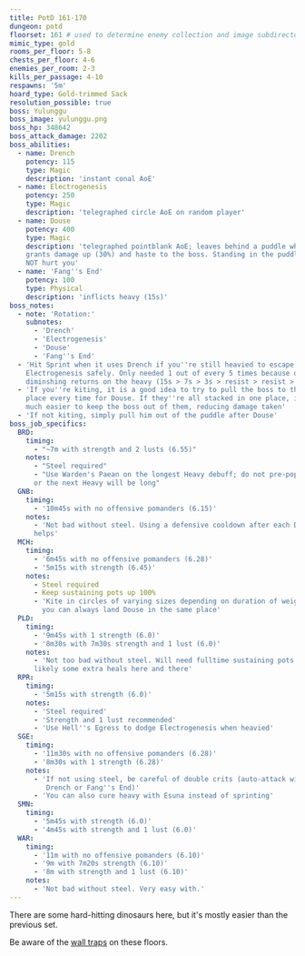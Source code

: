 ```yaml
---
title: PotD 161-170
dungeon: potd
floorset: 161 # used to determine enemy collection and image subdirectory
mimic_type: gold
rooms_per_floor: 5-8
chests_per_floor: 4-6
enemies_per_room: 2-3
kills_per_passage: 4-10
respawns: '5m'
hoard_type: Gold-trimmed Sack
resolution_possible: true
boss: Yulunggu
boss_image: yulunggu.png
boss_hp: 348642
boss_attack_damage: 2202
boss_abilities:
  - name: Drench
    potency: 115
    type: Magic
    description: 'instant conal AoE'
  - name: Electrogenesis
    potency: 250
    type: Magic
    description: 'telegraphed circle AoE on random player'
  - name: Douse
    potency: 400
    type: Magic
    description: 'telegraphed pointblank AoE; leaves behind a puddle which
    grants damage up (30%) and haste to the boss. Standing in the puddle does
    NOT hurt you'
  - name: 'Fang''s End'
    potency: 100
    type: Physical
    description: 'inflicts heavy (15s)'
boss_notes:
  - note: 'Rotation:'
    subnotes:
      - 'Drench'
      - 'Electrogenesis'
      - 'Douse'
      - 'Fang''s End'
  - 'Hit Sprint when it uses Drench if you''re still heavied to escape
    Electrogenesis safely. Only needed 1 out of every 5 times because of
    diminshing returns on the heavy (15s > 7s > 3s > resist > resist > 15s)'
  - 'If you''re kiting, it is a good idea to try to pull the boss to the same
    place every time for Douse. If they''re all stacked in one place, it''s
    much easier to keep the boss out of them, reducing damage taken'
  - 'If not kiting, simply pull him out of the puddle after Douse'
boss_job_specifics:
  BRD:
    timing:
      - "~7m with strength and 2 lusts (6.55)"
    notes:
      - "Steel required"
      - "Use Warden's Paean on the longest Heavy debuff; do not pre-pop Paean
      or the next Heavy will be long"
  GNB:
    timing:
      - '10m45s with no offensive pomanders (6.15)'
    notes:
      - 'Not bad without steel. Using a defensive cooldown after each Douse
      helps'
  MCH:
    timing:
      - '6m45s with no offensive pomanders (6.28)'
      - '5m15s with strength (6.45)'
    notes:
      - Steel required
      - Keep sustaining pots up 100%
      - 'Kite in circles of varying sizes depending on duration of weight, so
        you can always land Douse in the same place'
  PLD:
    timing:
      - '9m45s with 1 strength (6.0)'
      - '8m30s with 7m30s strength and 1 lust (6.0)'
    notes:
      - 'Not too bad without steel. Will need fulltime sustaining pots and
      likely some extra heals here and there'
  RPR:
    timing:
      - '5m15s with strength (6.0)'
    notes:
      - 'Steel required'
      - 'Strength and 1 lust recommended'
      - 'Use Hell''s Egress to dodge Electrogenesis when heavied'
  SGE:
    timing:
      - '11m30s with no offensive pomanders (6.28)'
      - '8m30s with 1 strength (6.28)'
    notes:
      - 'If not using steel, be careful of double crits (auto-attack with
         Drench or Fang''s End)'
      - 'You can also cure heavy with Esuna instead of sprinting'
  SMN:
    timing:
      - '5m45s with strength (6.0)'
      - '4m45s with strength and 1 lust (6.0)'
  WAR:
    timing:
      - '11m with no offensive pomanders (6.10)'
      - '9m with 7m20s strength (6.10)'
      - '8m with strength and 1 lust (6.10)'
    notes:
      - 'Not bad without steel. Very easy with.'
---
```


There are some hard-hitting dinosaurs here, but it's mostly easier than the
previous set.

Be aware of the [wall traps](/wall_traps.html#potd-151-199) on these floors.

